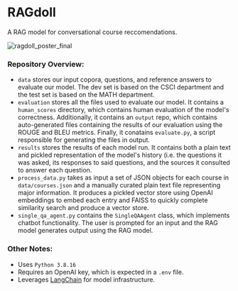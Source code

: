 # RAGdoll

A RAG model for conversational course reccomendations.

![ragdoll_poster_final](https://github.com/mbiss10/RAGdoll/assets/50077908/a9f86c98-3287-42af-a285-5e8de9999517)

### Repository Overview:
- `data` stores our input copora, questions, and reference answers to evaluate our model. The dev set is based on the CSCI department and the test set is based on the MATH department. 
- `evaluation` stores all the files used to evaluate our model. It contains a `human_scores` directory, which contains human evaluation of the model's correctness. Additionally, it contains an `output` repo, which contains auto-generated files containing the results of our evaluation using the ROUGE and BLEU metrics. Finally, it conatains `evaluate.py`, a script responsible for generating the files in output.
- `results` stores the results of each model run. It contains both a plain text and pickled representation of the model's history (i.e. the questions it was asked, its responses to said questions, and the sources it consulted to answer each question.
- `process_data.py` takes as input a set of JSON objects for each course in `data/courses.json` and a manually curated plain text file representing major information. It produces a pickled vector store using OpenAI embeddings to embed each entry and FAISS to quickly complete similarity search and produce a vector store.
- `single_qa_agent.py` contains the `SingleQAAgent` class, which implements chatbot functionality. The user is prompted for an input and the RAG model generates output using the  RAG model.



### Other Notes:

- Uses `Python 3.8.16`
- Requires an OpenAI key, which is expected in a `.env` file. 
- Leverages [LangChain](https://blog.langchain.dev/) for model infrastructure.
